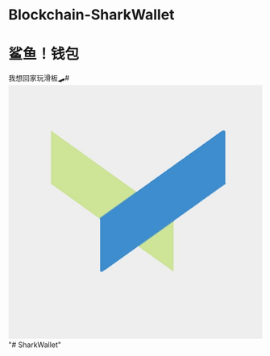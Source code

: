 # Blockchain-SharkWallet
# 鲨鱼！钱包
我想回家玩滑板🛹#
![enter image description here](https://github.com/jarvis0919/Blockchain-intelligent-insurance/blob/main/logo.jpg?raw=true)
"# SharkWallet" 
